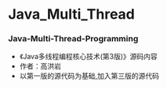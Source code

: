 # Java_Multi_Thread

### Java-Multi-Thread-Programming
- 《Java多线程编程核心技术(第3版)》源码内容
- 作者：高洪岩
- 以第一版的源代码为基础,加入第三版的源代码

